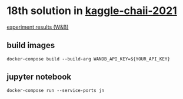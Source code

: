 # 18th solution in [kaggle-chaii-2021](https://www.kaggle.com/c/chaii-hindi-and-tamil-question-answering)

[experiment results (W&B)](https://wandb.ai/guchio3/kaggle-chaii-2021/table?workspace=user-guchio3)

## build images
```
docker-compose build --build-arg WANDB_API_KEY=${YOUR_API_KEY}
```

## jupyter notebook
```
docker-compose run --service-ports jn
```
